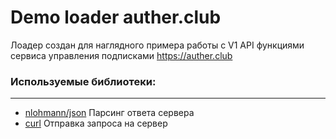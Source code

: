 # Demo loader auther.club


Лоадер создан для наглядного примера работы с V1 API функциями сервиса управления подписками https://auther.club


### Используемые библиотеки:
--------
- [nlohmann/json](https://github.com/nlohmann/json) Парсинг ответа сервера
- [curl](https://github.com/curl/curl) Отправка запроса на сервер
